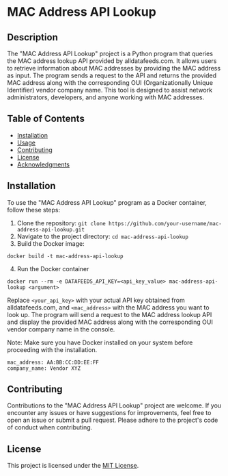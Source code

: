 # MAC Address API Lookup

## Description
The "MAC Address API Lookup" project is a Python program that queries the MAC address lookup API provided by alldatafeeds.com. It allows users to retrieve information about MAC addresses by providing the MAC address as input. The program sends a request to the API and returns the provided MAC address along with the corresponding OUI (Organizationally Unique Identifier) vendor company name. This tool is designed to assist network administrators, developers, and anyone working with MAC addresses.

## Table of Contents
- [Installation](#installation)
- [Usage](#usage)
- [Contributing](#contributing)
- [License](#license)
- [Acknowledgments](#acknowledgments)

## Installation
To use the "MAC Address API Lookup" program as a Docker container, follow these steps:
1. Clone the repository: `git clone https://github.com/your-username/mac-address-api-lookup.git`
2. Navigate to the project directory: `cd mac-address-api-lookup`
3. Build the Docker image:
```
docker build -t mac-address-api-lookup
```
4. Run the Docker container
```
docker run --rm -e DATAFEEDS_API_KEY=<api_key_value> mac-address-api-lookup <argument>
```
Replace `<your_api_key>` with your actual API key obtained from alldatafeeds.com, and `<mac_address>` with the MAC address you want to look up. The program will send a request to the MAC address lookup API and display the provided MAC address along with the corresponding OUI vendor company name in the console.

Note: Make sure you have Docker installed on your system before proceeding with the installation.
```
mac_address: AA:BB:CC:DD:EE:FF 
company_name: Vendor XYZ
```

## Contributing
Contributions to the "MAC Address API Lookup" project are welcome. If you encounter any issues or have suggestions for improvements, feel free to open an issue or submit a pull request. Please adhere to the project's code of conduct when contributing.

## License
This project is licensed under the [MIT License](LICENSE).

